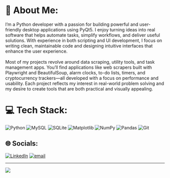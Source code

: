 # 💫 About Me:
I’m a Python developer with a passion for building powerful and user-friendly desktop applications using PyQt5. I enjoy turning ideas into real software that helps automate tasks, simplify workflows, and deliver useful solutions. With experience in both scripting and UI development, I focus on writing clean, maintainable code and designing intuitive interfaces that enhance the user experience.<br><br>Most of my projects revolve around data scraping, utility tools, and task management apps. You’ll find applications like web scrapers built with Playwright and BeautifulSoup, alarm clocks, to-do lists, timers, and cryptocurrency trackers—all developed with a focus on performance and usability. Each project reflects my interest in real-world problem solving and my desire to create tools that are both practical and visually appealing.
 

# 💻 Tech Stack:
![Python](https://img.shields.io/badge/python-3670A0?style=flat&logo=python&logoColor=ffdd54) ![MySQL](https://img.shields.io/badge/mysql-4479A1.svg?style=flat&logo=mysql&logoColor=white) ![SQLite](https://img.shields.io/badge/sqlite-%2307405e.svg?style=flat&logo=sqlite&logoColor=white) ![Matplotlib](https://img.shields.io/badge/Matplotlib-%23ffffff.svg?style=flat&logo=Matplotlib&logoColor=black) ![NumPy](https://img.shields.io/badge/numpy-%23013243.svg?style=flat&logo=numpy&logoColor=white) ![Pandas](https://img.shields.io/badge/pandas-%23150458.svg?style=flat&logo=pandas&logoColor=white) ![Git](https://img.shields.io/badge/git-%23F05033.svg?style=flat&logo=git&logoColor=white)


## 🌐 Socials:
[![LinkedIn](https://img.shields.io/badge/LinkedIn-%230077B5.svg?logo=linkedin&logoColor=white)](https://linkedin.com/in/ghesmatireza8/) [![email](https://img.shields.io/badge/Email-D14836?logo=gmail&logoColor=white)](mailto:ghesmatireza8@gmail.com)


---
[![](https://visitcount.itsvg.in/api?id=ghesmatireza8&icon=0&color=0)](https://visitcount.itsvg.in)

<!-- Proudly created with GPRM ( https://gprm.itsvg.in ) -->
